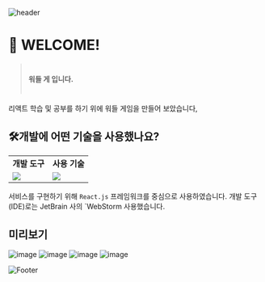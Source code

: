 ![header](https://capsule-render.vercel.app/api?type=waving&color=6667ab&height=300&section=header&text=React%20Wordle&fontSize=70&fontColor=f0f0fd)

# 🤗 WELCOME!

> <h4>　<br>워들 게 입니다.<br>　

리액트 학습 및 공부를 하기 위에 워들 게임을 만들어 보았습니다,

## 🛠️개발에 어떤 기술을 사용했나요?
<div align="center">
<table>
<tr>
<td>
<b>개발 도구
</td>
<td>
<b>사용 기술
</td>
</tr>
<tr>
<td>
<img src="https://img.shields.io/badge/webstorm-000000?style=for-the-badge&logo=Webstorm&logoColor=white"><br>
</td>
<td>
<img src="https://img.shields.io/badge/React-61DAFB?style=for-the-badge&logo=React&logoColor=black"><br>
</td>
</tr>
</table>
</div>

서비스를 구현하기 위해 `React.js` 프레임워크를 중심으로 사용하였습니다.
개발 도구(IDE)로는 JetBrain 사의 `WebStorm 사용했습니다.

## 미리보기

![image](https://github.com/HONGBOY1/react_wordle/assets/103193673/23ca08a1-7b55-4db7-93ea-4914b4f8ef82)
![image](https://github.com/HONGBOY1/react_wordle/assets/103193673/1fa9e063-b7fa-4c87-a219-67b52a9c35ca)
![image](https://github.com/HONGBOY1/react_wordle/assets/103193673/867e2b39-5bdf-4f18-8378-3bceda15a7aa)
![image](https://github.com/HONGBOY1/react_wordle/assets/103193673/eeaf9366-876a-4803-848b-8f09463fac2b)


![Footer](https://capsule-render.vercel.app/api?type=waving&color=6667ab&height=200&section=footer)
